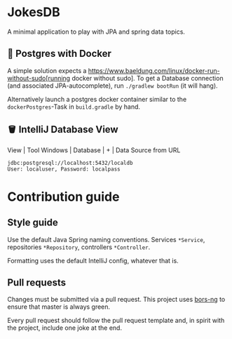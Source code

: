 # JokesDB

A minimal application to play with JPA and spring data topics.

## 🐳 Postgres with Docker

A simple solution expects a https://www.baeldung.com/linux/docker-run-without-sudo[running docker without sudo].
To get a Database connection (and associated JPA-autocomplete), run `./gradlew bootRun` (it will hang).

Alternatively launch a postgres docker container similar to the `dockerPostgres`-Task in `build.gradle` by hand.

## 🪣 IntelliJ Database View

View | Tool Windows | Database | + | Data Source from URL
```
jdbc:postgresql://localhost:5432/localdb
User: localuser, Password: localpass
```

# Contribution guide

## Style guide

Use the default Java Spring naming conventions. Services `*Service`, repositories `*Repository`, controllers `*Controller`.

Formatting uses the default IntelliJ config, whatever that is.

## Pull requests

Changes must be submitted via a pull request. This project uses [bors-ng](https://bors.tech/) to ensure that master is always green.

Every pull request should follow the pull request template and, in spirit with the project, include one joke at the end.